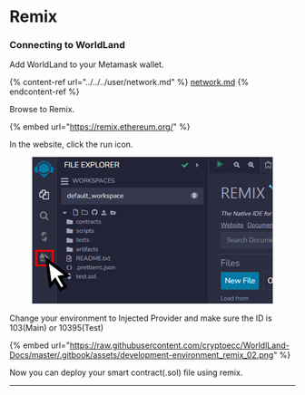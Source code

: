# Remix

### Connecting to WorldLand

Add WorldLand to your Metamask wallet.

{% content-ref url="../../../user/network.md" %}
[network.md](../../../user/network.md)
{% endcontent-ref %}

Browse to Remix.

{% embed url="https://remix.ethereum.org/" %}

In the website, click the run icon.

<figure><img src="https://raw.githubusercontent.com/cryptoecc/WorldlLand-Docs/master/.gitbook/assets/development-environment_remix_01.png" alt=""><figcaption></figcaption></figure>

Change your environment to Injected Provider and make sure the ID is 103(Main) or 10395(Test)

{% embed url="https://raw.githubusercontent.com/cryptoecc/WorldlLand-Docs/master/.gitbook/assets/development-environment_remix_02.png" %}

Now you can deploy your smart contract(.sol) file using remix.

***

